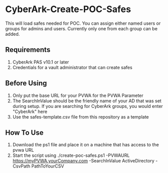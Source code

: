 # CyberArk-Create-POC-Safes

This will load safes needed for POC. You can assign either named users or groups for admins and users. Currently only one from each group can be added. 

## Requirements

1. CyberArk PAS v10.1 or later
2. Credentials for a vault administrator that can create safes

## Before Using

1. Only put the base URL for your PVWA for the PVWA Parameter
2. The SearchInValue should be the friendly name of your AD that was set during setup. If you are searching for CyberArk groups, you would enter              "CyberArk" here
3. Use the safes-template.csv file from this repository as a template

## How To Use

1. Download the ps1 file and place it on a machine that has access to the pvwa URL
2. Start the script using ./create-poc-safes.ps1 -PVWAURL https://myPVWA.yourCompany.com -SearchInValue ActiveDirectory -CsvPath PathToYourCSV

